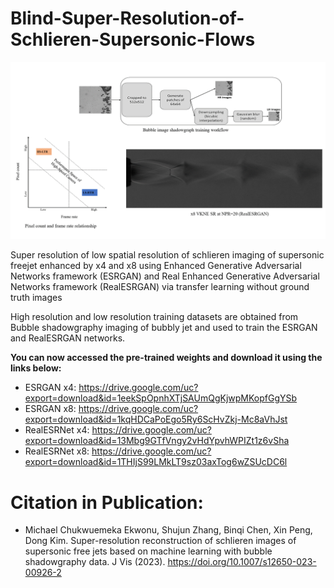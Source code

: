 # Blind-Super-Resolution-of-Schlieren-Supersonic-Flows

<p align="center">
<img src="Figures/abstract_graphics.gif" width="800">
</p>

Super resolution of low spatial resolution of schlieren imaging of supersonic freejet enhanced by x4 and x8 using Enhanced Generative Adversarial Networks framework (ESRGAN) and Real Enhanced Generative Adversarial Networks framework (RealESRGAN) via transfer learning without ground truth images

High resolution and low resolution training datasets are obtained from Bubble shadowgraphy imaging of bubbly jet and used to train the ESRGAN and RealESRGAN networks.

**You can now accessed the pre-trained weights and download it using the links below:** 
* ESRGAN x4: https://drive.google.com/uc?export=download&id=1eekSpOpnhXTjSAUmQgKjwpMKopfGgYSb
* ESRGAN x8: https://drive.google.com/uc?export=download&id=1kqHDCaPoEgo5Ry6ScHvZkj-Mc8aVhJst
* RealESRNet x4: https://drive.google.com/uc?export=download&id=13Mbg9GTfVngy2vHdYpvhWPIZt1z6vSha
* RealESRNet x8: https://drive.google.com/uc?export=download&id=1THIjS99LMkLT9sz03axTog6wZSUcDC6l


# Citation in Publication:

* Michael Chukwuemeka Ekwonu, Shujun Zhang, Binqi Chen,  Xin Peng, Dong Kim. Super-resolution reconstruction of schlieren images of supersonic free jets based on machine learning with bubble shadowgraphy data. J Vis (2023). https://doi.org/10.1007/s12650-023-00926-2
```latex

```
